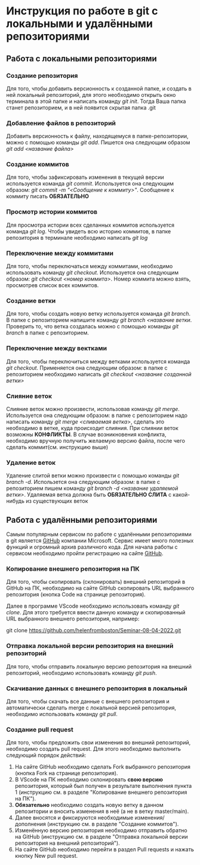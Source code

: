 # Инструкция по работе в git с локальными и удалёнными репозиториями

## Работа с локальными репозиториями

### Создание репозитория
Для того, чтобы добавить версионность к созданной папке, и создать в ней локальный репозиторий, для этого необходимо открыть окно терминала в этой папке и написать команду *git init*. Тогда Ваша папка станет репозиторием, и в ней появится скрытая папка .git

### Добавление файлов в репозиторий
Добавить версионность к файлу, находящемуся в папке-репозитории, можно с помощью команды *git add*. Пишется она следующим образом *git add <название файла>*

### Создание коммитов
Для того, чтобы зафиксировать изменения в текущей версии используется команда *git commit*. Используется она следующим образом: *git commit -m "<Сообщение к коммиту>"*. Сообщение к коммиту писать **ОБЯЗАТЕЛЬНО**

### Просмотр истории коммитов
Для просмотра истории всех сделанных коммитов используется команда *git log*. Чтобы увидеть всю историю коммитов, в папке репозитория в терминале необходимо написать *git log*

### Переключение между коммитами
Для того, чтобы переключаться между коммитами, необходимо использовать команду *git checkout*. Используется она следующим образом: *git checkout <номер коммита>*. Номер коммита можно взять, просмотрев список всех коммитов. 

### Создание ветки
Для того, чтобы создать новую ветку используется команда *git branch*. В папке с репозиторием напишите команду *git branch <название ветки*. Проверить то, что ветка создалась можно с помощью команды *git branch* в папке с репозиторием.

### Переключение между вектками
Для того, чтобы переключиться между ветками используется команда *git checkout*. Применяется она следующим образом: в папке с репозиторием необходимо написать *git checkout <название созданной ветки>*

### Слияние веток
Слияние веток можно произвести, использовав команду *git merge*. Используется она следующим образом: в папке с репозиторием надо написать команду *git merge <сливаемая ветка*>, сделать это необходимо в ветке, куда происходит слияния. При слиянии веток возможны **КОНФЛИКТЫ**. В случае возникновения конфликта, необходимо вручную получить желаемую версию файла, после чего сделать коммит(см. инструкцию выше)

### Удаление веток
Удаление слитой ветки можно произвести с помощью команды *git branch -d*. Использется она следующим образом: в папке с репозиторием пишем команду *git branch -d <название удаляемой ветки>*. Удаляемая ветка должна быть **ОБЯЗАТЕЛЬНО СЛИТА** с какой-нибудь из существующих веток

## Работа с удалёнными репозиториями
Самым популярным сервисом по работе с удалёнными репозиториями в git является [GitHub](https://github.com/) компании Microsoft. Сервис имеет много полезных функций и огромный архив различного кода. Для начала работы с сервисом необходимо пройти регистрацию на сайте [GitHub](https://github.com/).

### Копирование внешнего репозитория на ПК
Для того, чтобы скопировать (склонировать) внешний репозиторий в GitHub на ПК, необходимо на сайте GitHub скопировать URL выбранного репозитория (кнопка Code на странице репозитория).

Далее в программе VScode необходимо использовать команду *git clone*. Для этого требуется ввести данную команду и скопированный URL выбранного внешнего репозитория, например:

git clone https://github.com/helenfromboston/Seminar-08-04-2022.git

### Отправка локальной версии репозитория на внешний репозиторий
Для того, чтобы отправить локальную версию репозитория на внешний репозиторий, необходимо использовать команду *git push*.

### Скачивание данных с внешнего репозитория в локальный
Для того, чтобы скачать все данные с внешнего репозитория и автоматически сделать merge с локальной версией репозитория, необходимо использовать команду *git pull*.

### Создание pull request
Для того, чтобы предложить свои изменения во внешний репозиторий, необходимо создать pull request. Для этого необходимо выполнить следующий порядок действий:

1. На сайте GitHub необходимо сделать Fork выбранного репозитория (кнопка Fork на странице репозитория).
2. В VScode на ПК необходимо склонировать **свою версию** репозитория, который был получен в результате выполнения пункта 1 (инструкцию см. в разделе "Копирование внешнего репозитория на ПК").
3. **Обязательно** необходимо создать новую ветку в данном репозитории и вносить изменения в неё (а не в ветку master/main).
4. Далее вносятся и фиксируются необходимые изменения/дополнения (инструкцию см. в разделе "Создание коммитов").
5. Изменённую версию репозитория необходимо отправить обратно на GitHub (инструкцию см. в разделе "Отправка локальной версии репозитория на внешний репозиторий").
6. На сайте GitHub необходимо перейти в раздел Pull requests и нажать кнопку New pull request.